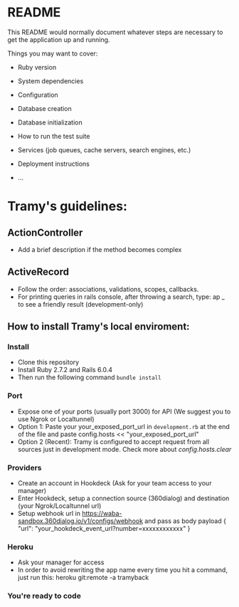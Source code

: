 # README

This README would normally document whatever steps are necessary to get the
application up and running.

Things you may want to cover:

- Ruby version

- System dependencies

- Configuration

- Database creation

- Database initialization

- How to run the test suite

- Services (job queues, cache servers, search engines, etc.)

- Deployment instructions

- ...

# Tramy's guidelines:

## ActionController

- Add a brief description if the method becomes complex

## ActiveRecord

- Follow the order: associations, validations, scopes, callbacks.
- For printing queries in rails console, after throwing a search, type: ap \_ to see a friendly result (development-only)

## How to install Tramy's local enviroment:

### Install

- Clone this repository
- Install Ruby 2.7.2 and Rails 6.0.4
- Then run the following command `bundle install`

### Port

- Expose one of your ports (usually port 3000) for API (We suggest you to use Ngrok or Localtunnel)
- Option 1: Paste your your_exposed_port_url in `development.rb` at the end of the file and paste config.hosts << "your_exposed_port_url"
- Option 2 (Recent): Tramy is configured to accept request from all sources just in development mode. Check more about _config.hosts.clear_

### Providers

- Create an account in Hookdeck (Ask for your team access to your manager)
- Enter Hookdeck, setup a connection source (360dialog) and destination (your Ngrok/Localtunnel url)
- Setup webhook url in https://waba-sandbox.360dialog.io/v1/configs/webhook and pass as body payload { "url": "your_hookdeck_event_url?number=xxxxxxxxxxxx" }

### Heroku

- Ask your manager for access
- In order to avoid rewriting the app name every time you hit a command, just run this: heroku git:remote -a tramyback

### You're ready to code
